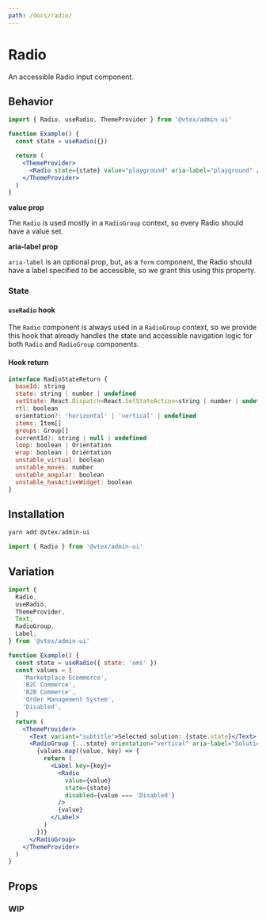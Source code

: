 ```yaml
---
path: /docs/radio/
---
```


# Radio

An accessible Radio input component.

## Behavior

```jsx
import { Radio, useRadio, ThemeProvider } from '@vtex/admin-ui'

function Example() {
  const state = useRadio({})

  return (
    <ThemeProvider>
      <Radio state={state} value="playground" aria-label="playground" />
    </ThemeProvider>
  )
}
```

**value prop**

The `Radio` is used mostly in a `RadioGroup` context, so every Radio should have a value set.

**aria-label prop**

`aria-label` is an optional prop, but, as a `form` component, the Radio should have a label specified to be accessible, so we grant this using this property.

### State

#### `useRadio` hook

The `Radio` component is always used in a `RadioGroup` context, so we provide this hook that already handles the state and accessible navigation logic for both `Radio` and `RadioGroup` components.

#### Hook return

```jsx static
interface RadioStateReturn {
  baseId: string
  state: string | number | undefined
  setState: React.Dispatch<React.SetStateAction<string | number | undefined>>
  rtl: boolean
  orientation?: 'horizontal' | 'vertical' | undefined
  items: Item[]
  groups: Group[]
  currentId?: string | null | undefined
  loop: boolean | Orientation
  wrap: boolean | Orientation
  unstable_virtual: boolean
  unstable_moves: number
  unstable_angular: boolean
  unstable_hasActiveWidget: boolean
}
```

## Installation

```jsx static
yarn add @vtex/admin-ui
```

```jsx static
import { Radio } from '@vtex/admin-ui'
```

## Variation

```jsx
import {
  Radio,
  useRadio,
  ThemeProvider,
  Text,
  RadioGroup,
  Label,
} from '@vtex/admin-ui'

function Example() {
  const state = useRadio({ state: 'oms' })
  const values = [
    'Marketplace Ecommerce',
    'B2C Commerce',
    'B2B Commerce',
    'Order Management System',
    'Disabled',
  ]
  return (
    <ThemeProvider>
      <Text variant="subtitle">Selected solution: {state.state}</Text>
      <RadioGroup {...state} orientation="vertical" aria-label="Solutions">
        {values.map((value, key) => {
          return (
            <Label key={key}>
              <Radio
                value={value}
                state={state}
                disabled={value === 'Disabled'}
              />
              {value}
            </Label>
          )
        })}
      </RadioGroup>
    </ThemeProvider>
  )
}
```

## Props

### WIP

<proptypes heading="Radio" component="Radio" />
